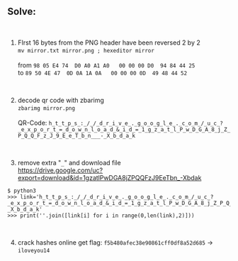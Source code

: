 ## Solve:
<br/>

1. FIrst 16 bytes from the PNG header have been reversed 2 by 2 <br/>
  `mv mirror.txt mirror.png ; hexeditor mirror`<br/><br/>
  from `98 05 E4 74  D0 A0 A1 A0   00 00 00 D0  94 84 44 25`<br/>
  to   `89 50 4E 47  0D 0A 1A 0A   00 00 00 0D  49 48 44 52`

<br/>

2. decode qr code with zbarimg<br/>
  `zbarimg mirror.png`<br/><br/>
  QR-Code: `h_t_t_p_s_:_/_/_d_r_i_v_e_._g_o_o_g_l_e_._c_o_m_/_u_c_?_e_x_p_o_r_t_=_d_o_w_n_l_o_a_d_&_i_d_=_1_g_z_a_t_l_P_w_D_G_A_8_j_Z_P_Q_Q_F_z_J_9_E_e_T_b_n___-_X_b_d_a_k`

<br/>

3. remove extra "`_`" and download file  
https://drive.google.com/uc?export=download&id=1gzatlPwDGA8jZPQQFzJ9EeTbn_-Xbdak<br/>
```python3
$ python3
>>> link='h_t_t_p_s_:_/_/_d_r_i_v_e_._g_o_o_g_l_e_._c_o_m_/_u_c_?_e_x_p_o_r_t_=_d_o_w_n_l_o_a_d_&_i_d_=_1_g_z_a_t_l_P_w_D_G_A_8_j_Z_P_Q_Q_F_z_J_9_E_e_T_b_n___-_X_b_d_a_k'
>>> print(''.join([link[i] for i in range(0,len(link),2)]))
```
<br/>

4. crack hashes online 
  get flag: `f5b480afec38e90861cff0df8a52d685` -> `iloveyou14`
